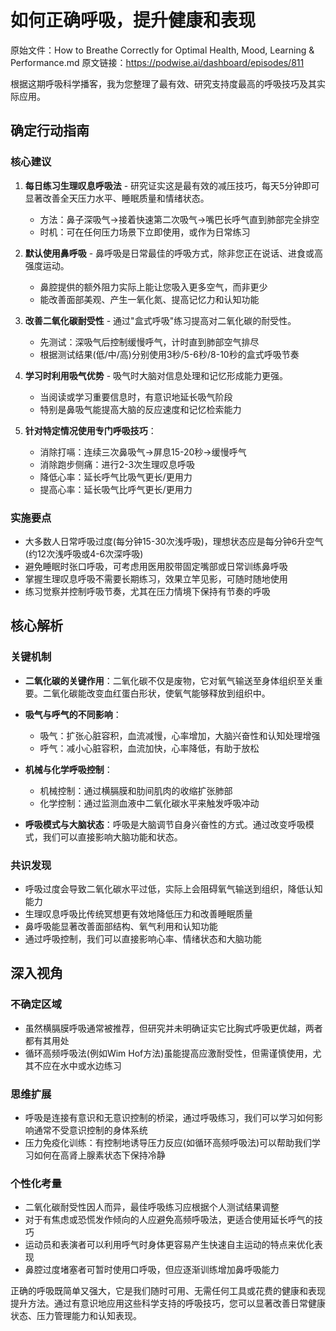 # 如何正确呼吸，提升健康和表现

原始文件：How to Breathe Correctly for Optimal Health, Mood, Learning & Performance.md
原文链接：https://podwise.ai/dashboard/episodes/811

根据这期呼吸科学播客，我为您整理了最有效、研究支持度最高的呼吸技巧及其实际应用。

## 确定行动指南

### 核心建议
1. **每日练习生理叹息呼吸法** - 研究证实这是最有效的减压技巧，每天5分钟即可显著改善全天压力水平、睡眠质量和情绪状态。
   - 方法：鼻子深吸气→接着快速第二次吸气→嘴巴长呼气直到肺部完全排空
   - 时机：可在任何压力场景下立即使用，或作为日常练习

2. **默认使用鼻呼吸** - 鼻呼吸是日常最佳的呼吸方式，除非您正在说话、进食或高强度运动。
   - 鼻腔提供的额外阻力实际上能让您吸入更多空气，而非更少
   - 能改善面部美观、产生一氧化氮、提高记忆力和认知功能

3. **改善二氧化碳耐受性** - 通过"盒式呼吸"练习提高对二氧化碳的耐受性。
   - 先测试：深吸气后控制缓慢呼气，计时直到肺部空气排尽
   - 根据测试结果(低/中/高)分别使用3秒/5-6秒/8-10秒的盒式呼吸节奏

4. **学习时利用吸气优势** - 吸气时大脑对信息处理和记忆形成能力更强。
   - 当阅读或学习重要信息时，有意识地延长吸气阶段
   - 特别是鼻吸气能提高大脑的反应速度和记忆检索能力

5. **针对特定情况使用专门呼吸技巧**：
   - 消除打嗝：连续三次鼻吸气→屏息15-20秒→缓慢呼气
   - 消除跑步侧痛：进行2-3次生理叹息呼吸
   - 降低心率：延长呼气比吸气更长/更用力
   - 提高心率：延长吸气比呼气更长/更用力

### 实施要点
- 大多数人日常呼吸过度(每分钟15-30次浅呼吸)，理想状态应是每分钟6升空气(约12次浅呼吸或4-6次深呼吸)
- 避免睡眠时张口呼吸，可考虑用医用胶带固定嘴部或日常训练鼻呼吸
- 掌握生理叹息呼吸不需要长期练习，效果立竿见影，可随时随地使用
- 练习觉察并控制呼吸节奏，尤其在压力情境下保持有节奏的呼吸

## 核心解析

### 关键机制
- **二氧化碳的关键作用**：二氧化碳不仅是废物，它对氧气输送至身体组织至关重要。二氧化碳能改变血红蛋白形状，使氧气能够释放到组织中。
  
- **吸气与呼气的不同影响**：
  - 吸气：扩张心脏容积，血流减慢，心率增加，大脑兴奋性和认知处理增强
  - 呼气：减小心脏容积，血流加快，心率降低，有助于放松

- **机械与化学呼吸控制**：
  - 机械控制：通过横膈膜和肋间肌肉的收缩扩张肺部
  - 化学控制：通过监测血液中二氧化碳水平来触发呼吸冲动
  
- **呼吸模式与大脑状态**：呼吸是大脑调节自身兴奋性的方式。通过改变呼吸模式，我们可以直接影响大脑功能和状态。

### 共识发现
- 呼吸过度会导致二氧化碳水平过低，实际上会阻碍氧气输送到组织，降低认知能力
- 生理叹息呼吸比传统冥想更有效地降低压力和改善睡眠质量
- 鼻呼吸能显著改善面部结构、氧气利用和认知功能
- 通过呼吸控制，我们可以直接影响心率、情绪状态和大脑功能

## 深入视角

### 不确定区域
- 虽然横膈膜呼吸通常被推荐，但研究并未明确证实它比胸式呼吸更优越，两者都有其用处
- 循环高频呼吸法(例如Wim Hof方法)虽能提高应激耐受性，但需谨慎使用，尤其不应在水中或水边练习

### 思维扩展
- 呼吸是连接有意识和无意识控制的桥梁，通过呼吸练习，我们可以学习如何影响通常不受意识控制的身体系统
- 压力免疫化训练：有控制地诱导压力反应(如循环高频呼吸法)可以帮助我们学习如何在高肾上腺素状态下保持冷静

### 个性化考量
- 二氧化碳耐受性因人而异，最佳呼吸练习应根据个人测试结果调整
- 对于有焦虑或恐慌发作倾向的人应避免高频呼吸法，更适合使用延长呼气的技巧
- 运动员和表演者可以利用呼气时身体更容易产生快速自主运动的特点来优化表现
- 鼻腔过度堵塞者可暂时使用口呼吸，但应逐渐训练增加鼻呼吸能力

正确的呼吸既简单又强大，它是我们随时可用、无需任何工具或花费的健康和表现提升方法。通过有意识地应用这些科学支持的呼吸技巧，您可以显著改善日常健康状态、压力管理能力和认知表现。
